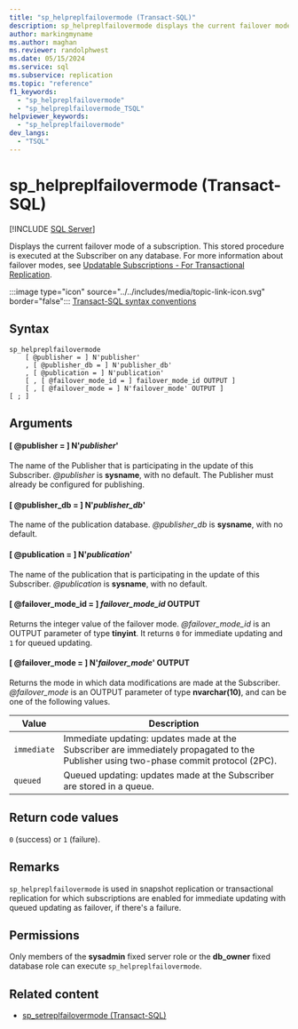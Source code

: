 ```yaml
---
title: "sp_helpreplfailovermode (Transact-SQL)"
description: sp_helpreplfailovermode displays the current failover mode of a subscription.
author: markingmyname
ms.author: maghan
ms.reviewer: randolphwest
ms.date: 05/15/2024
ms.service: sql
ms.subservice: replication
ms.topic: "reference"
f1_keywords:
  - "sp_helpreplfailovermode"
  - "sp_helpreplfailovermode_TSQL"
helpviewer_keywords:
  - "sp_helpreplfailovermode"
dev_langs:
  - "TSQL"
---
```

# sp_helpreplfailovermode (Transact-SQL)

[!INCLUDE [SQL Server](../../includes/applies-to-version/sqlserver.md)]

Displays the current failover mode of a subscription. This stored procedure is executed at the Subscriber on any database. For more information about failover modes, see [Updatable Subscriptions - For Transactional Replication](../replication/transactional/updatable-subscriptions-for-transactional-replication.md).

:::image type="icon" source="../../includes/media/topic-link-icon.svg" border="false"::: [Transact-SQL syntax conventions](../../t-sql/language-elements/transact-sql-syntax-conventions-transact-sql.md)

## Syntax

```syntaxsql
sp_helpreplfailovermode
    [ @publisher = ] N'publisher'
    , [ @publisher_db = ] N'publisher_db'
    , [ @publication = ] N'publication'
    [ , [ @failover_mode_id = ] failover_mode_id OUTPUT ]
    [ , [ @failover_mode = ] N'failover_mode' OUTPUT ]
[ ; ]
```

## Arguments

#### [ @publisher = ] N'*publisher*'

The name of the Publisher that is participating in the update of this Subscriber. *@publisher* is **sysname**, with no default. The Publisher must already be configured for publishing.

#### [ @publisher_db = ] N'*publisher_db*'

The name of the publication database. *@publisher_db* is **sysname**, with no default.

#### [ @publication = ] N'*publication*'

The name of the publication that is participating in the update of this Subscriber. *@publication* is **sysname**, with no default.

#### [ @failover_mode_id = ] *failover_mode_id* OUTPUT

Returns the integer value of the failover mode. *@failover_mode_id* is an OUTPUT parameter of type **tinyint**. It returns `0` for immediate updating and `1` for queued updating.

#### [ @failover_mode = ] N'*failover_mode*' OUTPUT

Returns the mode in which data modifications are made at the Subscriber. *@failover_mode* is an OUTPUT parameter of type **nvarchar(10)**, and can be one of the following values.

| Value | Description |
| --- | --- |
| `immediate` | Immediate updating: updates made at the Subscriber are immediately propagated to the Publisher using two-phase commit protocol (2PC). |
| `queued` | Queued updating: updates made at the Subscriber are stored in a queue. |

## Return code values

`0` (success) or `1` (failure).

## Remarks

`sp_helpreplfailovermode` is used in snapshot replication or transactional replication for which subscriptions are enabled for immediate updating with queued updating as failover, if there's a failure.

## Permissions

Only members of the **sysadmin** fixed server role or the **db_owner** fixed database role can execute `sp_helpreplfailovermode`.

## Related content

- [sp_setreplfailovermode (Transact-SQL)](sp-setreplfailovermode-transact-sql.md)
